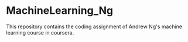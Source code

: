 # MachineLearning_Ng
This repository contains the  coding assignment of Andrew Ng's machine learning course in coursera.

